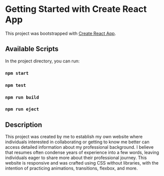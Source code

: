 # Getting Started with Create React App

This project was bootstrapped with [Create React App](https://github.com/facebook/create-react-app).

## Available Scripts

In the project directory, you can run:

### `npm start`
### `npm test`
### `npm run build`
### `npm run eject`

## Description

This project was created by me to establish my own website where individuals interested in collaborating or getting to know me better can access detailed information about my professional background. I believe that resumes often condense years of experience into a few words, leaving individuals eager to share more about their professional journey.
This website is responsive and was crafted using CSS without libraries, with the intention of practicing animations, transitions, flexbox, and more.

